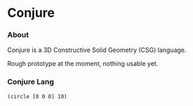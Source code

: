 # Conjure
### About

Conjure is a 3D Constructive Solid Geometry (CSG) language.

Rough prototype at the moment, nothing usable yet.

### Conjure Lang
```
(circle [0 0 0] 10)
```
